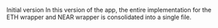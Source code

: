 Initial version
In this version of the app, the entire implementation for the ETH wrapper and NEAR wrapper is consolidated into a single file.